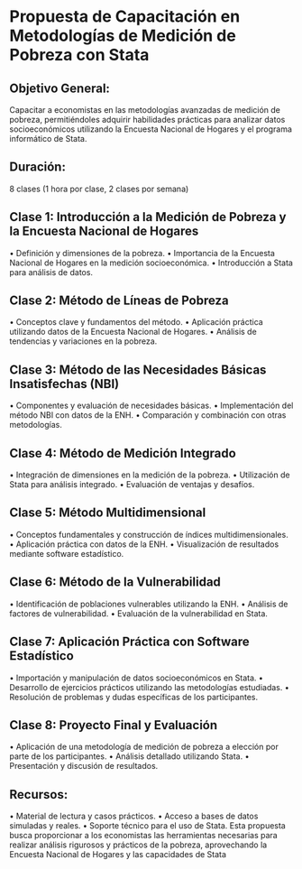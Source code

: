 # Propuesta de Capacitación en Metodologías de Medición de Pobreza con Stata
## Objetivo General:
Capacitar a economistas en las metodologías avanzadas de medición de pobreza, permitiéndoles adquirir habilidades prácticas para analizar datos socioeconómicos utilizando la Encuesta Nacional de Hogares y el programa informático de Stata. 
## Duración:
8 clases (1 hora por clase, 2 clases por semana)
## Clase 1: Introducción a la Medición de Pobreza y la Encuesta Nacional de Hogares
•	Definición y dimensiones de la pobreza.
•	Importancia de la Encuesta Nacional de Hogares en la medición socioeconómica.
•	Introducción a Stata para análisis de datos.
## Clase 2: Método de Líneas de Pobreza
•	Conceptos clave y fundamentos del método.
•	Aplicación práctica utilizando datos de la Encuesta Nacional de Hogares.
•	Análisis de tendencias y variaciones en la pobreza.
## Clase 3: Método de las Necesidades Básicas Insatisfechas (NBI)
•	Componentes y evaluación de necesidades básicas.
•	Implementación del método NBI con datos de la ENH.
•	Comparación y combinación con otras metodologías.
## Clase 4: Método de Medición Integrado
•	Integración de dimensiones en la medición de la pobreza.
•	Utilización de Stata para análisis integrado.
•	Evaluación de ventajas y desafíos.
## Clase 5: Método Multidimensional
•	Conceptos fundamentales y construcción de índices multidimensionales.
•	Aplicación práctica con datos de la ENH.
•	Visualización de resultados mediante software estadístico.
## Clase 6: Método de la Vulnerabilidad
•	Identificación de poblaciones vulnerables utilizando la ENH.
•	Análisis de factores de vulnerabilidad.
•	Evaluación de la vulnerabilidad en Stata.
## Clase 7: Aplicación Práctica con Software Estadístico
•	Importación y manipulación de datos socioeconómicos en Stata.
•	Desarrollo de ejercicios prácticos utilizando las metodologías estudiadas.
•	Resolución de problemas y dudas específicas de los participantes.
## Clase 8: Proyecto Final y Evaluación
•	Aplicación de una metodología de medición de pobreza a elección por parte de los participantes.
•	Análisis detallado utilizando Stata.
•	Presentación y discusión de resultados.
## Recursos:
•	Material de lectura y casos prácticos.
•	Acceso a bases de datos simuladas y reales.
•	Soporte técnico para el uso de Stata.
Esta propuesta busca proporcionar a los economistas las herramientas necesarias para realizar análisis rigurosos y prácticos de la pobreza, aprovechando la Encuesta Nacional de Hogares y las capacidades de Stata

